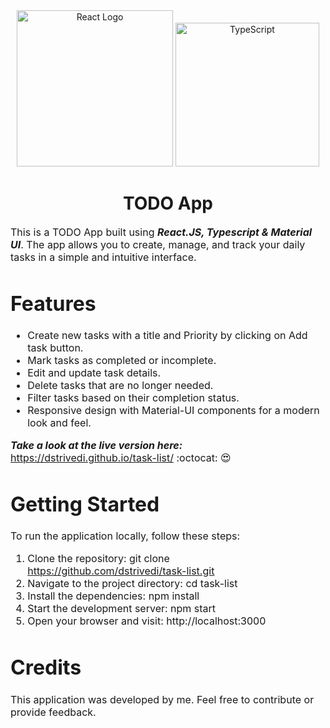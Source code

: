  <div align="center">
    <img title="Outlier" src="https://upload.wikimedia.org/wikipedia/commons/a/a7/React-icon.svg" alt="React Logo" width="250" />
    <img title="TypeScript" alt="TypeScript" height=230
      src="https://upload.wikimedia.org/wikipedia/commons/thumb/4/4c/Typescript_logo_2020.svg/1024px-Typescript_logo_2020.svg.png">
   </div>
  <h1 align="center">
    TODO App
  </h1>

  <p><font size="3">
      This is a TODO App built using <strong><em>React.JS, Typescript & Material UI</em></strong>. The app allows you to create, manage, and track your daily tasks in a simple and intuitive interface.</p>
      

# Features
* Create new tasks with a title and Priority by clicking on Add task button.
* Mark tasks as completed or incomplete.
* Edit and update task details.
* Delete tasks that are no longer needed.
* Filter tasks based on their completion status.
* Responsive design with Material-UI components for a modern look and feel.

<strong><em>Take a look at the live version here:</em></strong> https://dstrivedi.github.io/task-list/ :octocat: :heart_eyes:

# Getting Started
To run the application locally, follow these steps:
1. Clone the repository: git clone https://github.com/dstrivedi/task-list.git
2. Navigate to the project directory: cd task-list
3. Install the dependencies: npm install
4. Start the development server: npm start
5. Open your browser and visit: http://localhost:3000

# Credits
This application was developed by me. Feel free to contribute or provide feedback.
